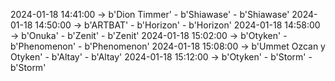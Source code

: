 2024-01-18 14:41:00 -> b'Dion Timmer' - b'Shiawase' - b'Shiawase'
2024-01-18 14:50:00 -> b'ARTBAT' - b'Horizon' - b'Horizon'
2024-01-18 14:58:00 -> b'Onuka' - b'Zenit' - b'Zenit'
2024-01-18 15:02:00 -> b'Otyken' - b'Phenomenon' - b'Phenomenon'
2024-01-18 15:08:00 -> b'Ummet Ozcan y Otyken' - b'Altay' - b'Altay'
2024-01-18 15:12:00 -> b'Otyken' - b'Storm' - b'Storm'
